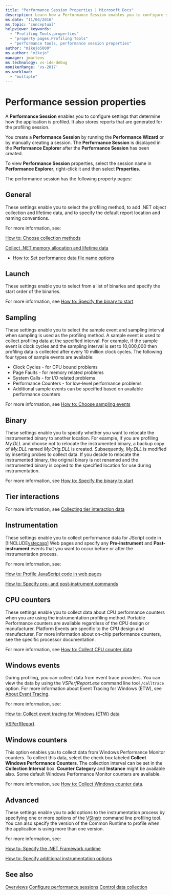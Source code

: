 ```yaml
---
title: "Performance Session Properties | Microsoft Docs"
description: Learn how a Performance Session enables you to configure settings that determine how the application is profiled.
ms.date: "11/04/2016"
ms.topic: "conceptual"
helpviewer_keywords:
  - "Profiling Tools,properties"
  - "property pages,Profiling Tools"
  - "performance tools, performance session properties"
author: "mikejo5000"
ms.author: "mikejo"
manager: jmartens
ms.technology: vs-ide-debug
monikerRange: 'vs-2017'
ms.workload:
  - "multiple"
---
```

# Performance session properties

A **Performance Session** enables you to configure settings that determine how the application is profiled. It also stores reports that are generated for the profiling session.

You create a **Performance Session** by running the **Performance Wizard** or by manually creating a session. The **Performance Session** is displayed in the **Performance Explorer** after the **Performance Session** has been created.

To view **Performance Session** properties, select the session name in **Performance Explorer**, right-click it and then select **Properties**.

The performance session has the following property pages:

## General

These settings enable you to select the profiling method, to add .NET object collection and lifetime data, and to specify the default report location and naming conventions.

For more information, see:

[How to: Choose collection methods](../profiling/how-to-choose-collection-methods.md)

[Collect .NET memory allocation and lifetime data](../profiling/collecting-dotnet-memory-allocation-and-lifetime-data.md)

- [How to: Set performance data file name options](../profiling/how-to-set-performance-data-file-name-options.md)

## Launch

These settings enable you to select from a list of binaries and specify the start order of the binaries.

For more information, see [How to: Specify the binary to start](../profiling/how-to-specify-the-binary-to-start.md)

## Sampling

These settings enable you to select the sample event and sampling interval when sampling is used as the profiling method. A sample event is used to collect profiling data at the specified interval. For example, if the sample event is clock cycles and the sampling interval is set to 10,000,000 then profiling data is collected after every 10 million clock cycles. The following four types of sample events are available:

- Clock Cycles - for CPU bound problems
- Page Faults - for memory related problems
- System Calls - for I/O related problems
- Performance Counters - for low-level performance problems
- Additional sample events can be specified based on available performance counters

For more information, see [How to: Choose sampling events](../profiling/how-to-choose-sampling-events.md)

## Binary
These settings enable you to specify whether you want to relocate the instrumented binary to another location. For example, if you are profiling *My.DLL* and choose not to relocate the instrumented binary, a backup copy of *My.DLL* named *My.Orig.DLL* is created. Subsequently, *My.DLL* is modified by inserting probes to collect data. If you decide to relocate the instrumented binary, the original binary is not renamed and the instrumented binary is copied to the specified location for use during instrumentation.

For more information, see [How to: Specify the binary to start](../profiling/how-to-specify-the-binary-to-start.md)

## Tier interactions

For more information, see [Collecting tier interaction data](../profiling/collecting-tier-interaction-data.md)

## Instrumentation

These settings enable you to collect performance data for JScript code in [!INCLUDE[vstecasp](../code-quality/includes/vstecasp_md.md)] Web pages and specify any **Pre-instrument** and **Post-instrument** events that you want to occur before or after the instrumentation process.

For more information, see:

[How to: Profile JavaScript code in web pages](../profiling/how-to-profile-javascript-code-in-web-pages.md)

[How to: Specify pre- and post-instrument commands](../profiling/how-to-specify-pre-and-post-instrument-commands.md)

## CPU counters

These settings enable you to collect data about CPU performance counters when you are using the instrumentation profiling method. Portable Performance counters are available regardless of the CPU design or manufacturer. Platform Events are specific to the CPU design and manufacturer. For more information about on-chip performance counters, see the specific processor documentation.

For more information, see [How to: Collect CPU counter data](../profiling/how-to-collect-cpu-counter-data.md)

## Windows events

During profiling, you can collect data from event trace providers. You can view the data by using the *VSPerfReport.exe* command line tool `/calltrace` option. For more information about Event Tracing for Windows (ETW), see [About Event Tracing](/windows/win32/etw/about-event-tracing).

For more information, see:

[How to: Collect event tracing for Windows (ETW) data](../profiling/how-to-collect-event-tracing-for-windows-etw-data.md)

[VSPerfReport](../profiling/vsperfreport.md).

## Windows counters

This option enables you to collect data from Windows Performance Monitor counters. To collect this data, select the check box labeled **Collect Windows Performance Counters**. The collection interval can be set in the **Collection Interval** box. **Counter Category** and **Instance** might be available also. Some default Windows Performance Monitor counters are available.

 For more information, see [How to: Collect Windows counter data](../profiling/how-to-collect-windows-counter-data.md).

## Advanced

These settings enable you to add options to the instrumentation process by specifying one or more options of the [VSInstr](../profiling/vsinstr.md) command line profiling tool. You can also specify the version of the Common Runtime to profile when the application is using more than one version.

For more information, see:

[How to: Specify the .NET Framework runtime](../profiling/how-to-specify-the-dotnet-framework-runtime.md)

[How to: Specify additional instrumentation options](../profiling/how-to-specify-additional-instrumentation-options.md)

## See also

[Overviews](../profiling/overviews-performance-tools.md)
[Configure performance sessions](../profiling/configuring-performance-sessions.md)
[Control data collection](../profiling/controlling-data-collection.md)
